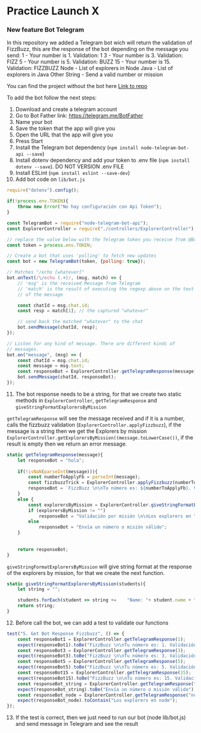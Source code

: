 # Practice Launch X

### New feature Bot Telegram

In this repository we added a Telegram bot wich will return the validation of FizzBuzz, this are the response of the bot depending on the message you send:
1 - Your number is 1. Validation: 1
3 - Your number is 3. Validation: FIZZ
5 - Your number is 5. Validation: BUZZ
15 - Your number is 15. Validation: FIZZBUZZ
Node - List of explorers in Node
Java - List of explorers in Java
Other String - Send a valid number or mission

You can find the project without the bot here [Link to repo](https://github.com/julietadelgado/fizzbuzz_new_feature)

To add the bot follow the next steps:

1. Download and create a telegram account
2. Go to Bot Father link: https://telegram.me/BotFather
3. Name your bot
4. Save the token that the app will give you
5. Open the URL that the app will give you
6. Press Start
7. Install the Telegram bot dependency (`npm install node-telegram-bot-api --save`)
8. Install dotenv dependency and add your token to .env file (`npm install dotenv --save`). DO NOT VERSION .env FILE
9. Install ESLint (`npm install eslint --save-dev`)
10. Add bot code on `lib/bot.js`

```javascript
require("dotenv").config();

if(!process.env.TOKEN){
    throw new Error("No hay configuración con Api Token");
}

const TelegramBot = require("node-telegram-bot-api");
const ExplorerController = require("./controllers/ExplorerController");

// replace the value below with the Telegram token you receive from @BotFather
const token = process.env.TOKEN;

// Create a bot that uses 'polling' to fetch new updates
const bot = new TelegramBot(token, {polling: true});

// Matches "/echo [whatever]"
bot.onText(/\/echo (.+)/, (msg, match) => {
    // 'msg' is the received Message from Telegram
    // 'match' is the result of executing the regexp above on the text content
    // of the message

    const chatId = msg.chat.id;
    const resp = match[1]; // the captured "whatever"

    // send back the matched "whatever" to the chat
    bot.sendMessage(chatId, resp);
});

// Listen for any kind of message. There are different kinds of
// messages.
bot.on("message", (msg) => {
    const chatId = msg.chat.id;
    const message = msg.text;
    const responseBot = ExplorerController.getTelegramResponse(message);
    bot.sendMessage(chatId, responseBot);
});
```

11. The bot response needs to be a string, for that we create two static methods in `ExplorerController`, `getTelegramResponse` and `giveStringFormatExplorersByMission`

`getTelegramResponse` will see the message received and if it is a number, calls the fizzbuzz validation (`ExplorerController.applyFizzbuzz`), if the message is a string then we get the Explorers by mission `ExplorerController.getExplorersByMission((message.toLowerCase())`, if the result is empty then we return an error message.

```javascript
static getTelegramResponse(message){
	let responseBot = "hola";
	
	if(!isNaN(parseInt(message))){
	    const numberToApplyFb = parseInt(message);
	    const fizzbuzzTrick = ExplorerController.applyFizzbuzz(numberToApplyFb);
	    responseBot = `FizzBuzz \n\nTu número es: ${numberToApplyFb}. Validación: ${fizzbuzzTrick}`;
	}
	else {
		const explorersByMission = ExplorerController.giveStringFormatExplorersByMission(ExplorerController.getExplorersByMission((message.toLowerCase())));
		if (explorersByMission != "")
			responseBot = "Validación por misión \n\nLos explorers en "+ message + " son: \n\n" + explorersByMission;
		else
			responseBot = "Envía un número o misión válido";
	}
        
        
	return responseBot;
}
```

`giveStringFormatExplorersByMission` will give string format at the response of the explorers by mission, for that we create the next function.
```javascript
static giveStringFormatExplorersByMission(students){
	let string = "";

	students.forEach(student => string +=    "Name: "+ student.name + "\n");
	return string;
}
```

12. Before call the bot, we can add a test to validate our functions
```javascript
test("5. Get Bot Response Fizzbuzz", () => {
	const responseBot1 = ExplorerController.getTelegramResponse(1);
	expect(responseBot1).toBe("FizzBuzz \n\nTu número es: 1. Validación: 1"); 
	const responseBot3 = ExplorerController.getTelegramResponse(3);
	expect(responseBot3).toBe("FizzBuzz \n\nTu número es: 3. Validación: FIZZ");
	const responseBot5 = ExplorerController.getTelegramResponse(5);
	expect(responseBot5).toBe("FizzBuzz \n\nTu número es: 5. Validación: BUZZ");
	const responseBot15 = ExplorerController.getTelegramResponse(15);
	expect(responseBot15).toBe("FizzBuzz \n\nTu número es: 15. Validación: FIZZBUZZ");
	const responseBot_string = ExplorerController.getTelegramResponse("string");
	expect(responseBot_string).toBe("Envía un número o misión válido");
	const responseBot_node = ExplorerController.getTelegramResponse("node");
	expect(responseBot_node).toContain("Los explorers en node");
});
```

13. If the test is correct, then we just need to run our bot (node lib/bot.js) and send message in Telegram and see the result